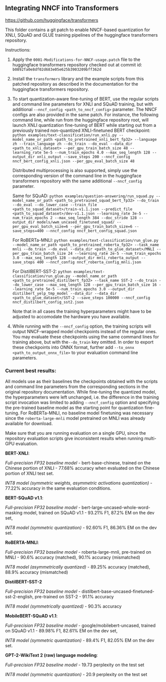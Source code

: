 ## Integrating NNCF into Transformers
https://github.com/huggingface/transformers

This folder contains a git patch to enable NNCF-based quantization for XNLI, SQuAD and GLUE training pipelines of the huggingface transformers repository. 

Instructions:
1. Apply the `0001-Modifications-for-NNCF-usage.patch` file to the huggingface transformers repository checked out at commit id: `b0892fa0e8df02d683e05e625b3903209bff362d`

2. Install the `transformers` library and the example scripts from this patched repository as described in the documentation for the huggingface transformers repository.

3. To start quantization-aware fine-tuning of BERT, use the regular scripts and command line parameters for XNLI and SQuAD training, but with additional `--nncf_config <path_to_nncf_config>` parameter. 
The NNCF configs are also provided in the same patch. 
For instance, the following command line, while run from the huggingface repository root, will launch XNLI quantization fine-tuning of BERT while starting out from a previously trained non-quantized XNLI-finetuned BERT checkpoint:
`python examples/text-classification/run_xnli.py --model_name_or_path <path_to_pretrained_xnli_bert_fp32> --language zh --train_language zh --do_train --do_eval --data_dir <path_to_xnli_dataset> --per_gpu_train_batch_size 48 --learning_rate 5e-5 --num_train_epochs 4.0 --max_seq_length 128 --output_dir xnli_output --save_steps 200 --nncf_config nncf_bert_config_xnli.json --per_gpu_eval_batch_size 48`

    Distributed multiprocessing is also supported, simply use the corresponding version of the command line in the huggingface transformers repository with the same additional `--nncf_config` parameter.

    Same for SQuAD:
    `python examples/question-answering/run_squad.py --model_name_or_path <path_to_pretrained_squad_bert_fp32> --do_train --do_eval --do_lower_case --train_file <path_to_squad_dataset>/train-v1.1.json --predict_file <path_to_squad_dataset>/dev-v1.1.json --learning_rate 3e-5 --num_train_epochs 2 --max_seq_length 384 --doc_stride 128 --output_dir models/wwm_uncased_finetuned_squad/ --per_gpu_eval_batch_size=6 --per_gpu_train_batch_size=6 --save_steps=400 --nncf_config nncf_bert_config_squad.json`

    For RoBERTa-MNLI:
    `python examples/text-classification/run_glue.py --model_name_or_path <path_to_pretrained_roberta_fp32> --task_name mnli --do_train --do_eval --data_dir <path_to_glue_dataset>/MNLI --per_gpu_train_batch_size 24 --learning_rate 2e-5 --num_train_epochs 3.0 --max_seq_length 128 --output_dir mnli_roberta_output --save_steps 400 --nncf_config nncf_roberta_config_mnli.json`
    
    For DistilBERT-SST-2:
    `python examples/text-classification/run_glue.py --model_name_or_path <path_to_pretrained_distilbert_fp32> --task_name SST-2 --do_train --do_lower_case --max_seq_length 128 --per_gpu_train_batch_size 16 --learning_rate 5e-5 --num_train_epochs 3.0 --output_dir distilbert_yelp_tmp_model --data_dir --data_dir <path_to_glue_dataset>/SST-2 --save_steps 100000 --nncf_config nncf_distilbert_config_sst2.json`

    Note that in all cases the training hyperparameters might have to be adjusted to accomodate the hardware you have available.

4. While running with the `--nncf_config` option, the training scripts will output NNCF-wrapped model checkpoints instead of the regular ones. You may evaluate these checkpoints using the same command lines for training above, but with the`--do_train` key omitted. In order to export these checkpoints into ONNX format, further add `--to_onnx <path_to_output_onnx_file>` to your evaluation command line parameters.

### Current best results:

All models use as their baselines the checkpoints obtained with the scripts and command line parameters from the corresponding sections in the original repository documentation. While fine-tuning the quantized model, the hyperparameters were left unchanged, i.e. the difference in the training script invocation was limited to adding `--nncf_config` option and specifying the pre-trained baseline model as the starting point for quantization fine-tuning. For RoBERTa-MNLI, no baseline model finetuning was necessary since the `roberta-large-mnli` model pretrained on MNLI was already available for download.

Make sure that you are running evaluation on a single GPU, since the repository evaluation scripts give inconsistent results when running multi-GPU evaluation.

**BERT-XNLI**:

_Full-precision FP32 baseline model_ - bert-base-chinese, trained on the Chinese portion of XNLI - 77.68% accuracy when evaluated on the Chinese portion of XNLI test set.

_INT8 model (symmetric weights, asymmetric activations quantization)_ - 77.22% accuracy in the same evaluation conditions.


**BERT-SQuAD v1.1**:

_Full-precision FP32 baseline model_ - bert-large-uncased-whole-word-masking model, trained on SQuAD v1.1 - 93.21% F1, 87.2% EM on the dev set,

_INT8 model (symmetric quantization)_ - 92.60% F1, 86.36% EM on the dev set.


**RoBERTA-MNLI**:

_Full-precision FP32 baseline model_ - roberta-large-mnli, pre-trained on MNLI - 90.6% accuracy (matched), 90.1% accuracy (mismatched)

_INT8 model (asymmetrically quantized)_ - 89.25% accuracy (matched), 88.9% accuracy (mismatched)


**DistilBERT-SST-2**

_Full-precision FP32 baseline model_ - distilbert-base-uncased-finetuned-sst-2-english, pre-trained on SST-2 - 91.1% accuracy

_INT8 model (symmetrically quantized)_ - 90.3% accuracy

**MobileBERT-SQuAD v1.1**:

_Full-precision FP32 baseline model_ - google/mobilebert-uncased, trained on SQuAD v1.1 - 89.98% F1, 82.61% EM on the dev set,

_INT8 model (symmetric quantization)_ - 89.4% F1, 82.05% EM on the dev set.

**GPT-2-WikiText 2 (raw) language modeling**:

_Full-precision FP32 baseline model_ - 19.73 perplexity on the test set

_INT8 model (symmetric quantization)_ - 20.9 perplexity on the test set
